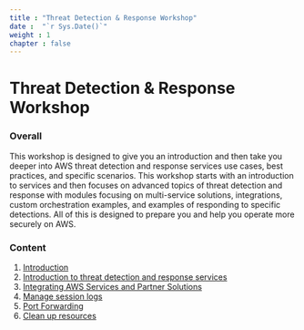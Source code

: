 ```yaml
---
title : "Threat Detection & Response Workshop"
date :  "`r Sys.Date()`" 
weight : 1 
chapter : false
---
```

# Threat Detection & Response Workshop

### Overall
 This workshop is designed to give you an introduction and then take you deeper into AWS threat detection and response services use cases, best practices, and specific scenarios. This workshop starts with an introduction to services and then focuses on advanced topics of threat detection and response with modules focusing on multi-service solutions, integrations, custom orchestration examples, and examples of responding to specific detections. All of this is designed to prepare you and help you operate more securely on AWS.

<!-- ![ConnectPrivate](/images/arc-log.png)  -->

### Content
 1. [Introduction ](1-Workshop-Instructions/)
 2. [Introduction to threat detection and response services](2-Introduction-to-threat-detection-and-response-services/)
 3. [Integrating AWS Services and Partner Solutions](3/)
 4. [Manage session logs](4-s3log/)
 5. [Port Forwarding](5-Portfwd/)
 6. [Clean up resources](6-cleanup/)

